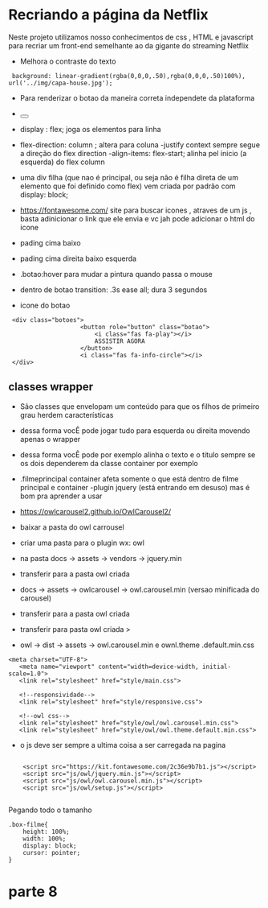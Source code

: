 # Recriando a página da Netflix 
Neste projeto utilizamos nosso conhecimentos de css , HTML e javascript para recriar um front-end semelhante ao da gigante do streaming Netflix
- Melhora o contraste do texto 
```
 background: linear-gradient(rgba(0,0,0,.50),rgba(0,0,0,.50)100%),  url('../img/capa-house.jpg');
```` 
- Para renderizar o botao da maneira correta independete da plataforma 
-  <button role="button" class="botao">
- display : flex; joga os elementos para linha 
- flex-direction: column ; altera para coluna 
-justify context sempre segue a direção do flex direction 
-align-items: flex-start; alinha pel inicio (a esquerda) do flex column
- uma div filha (que nao é principal, ou seja não é filha direta de um elemento que foi definido como flex) vem criada por padrão com display:  block; 
- https://fontawesome.com/ site para buscar icones , atraves de um js , basta adinicionar o link que ele envia e vc jah pode adicionar o html do icone  <script src="https://kit.fontawesome.com/2c36e9b7b1.js"></script>

- pading cima baixo 
- pading cima direita baixo esquerda 
- .botao:hover para mudar a pintura quando passa o mouse 
- dentro de botao transition: .3s ease all; dura 3 segundos 

- icone do botao 
```
 <div class="botoes">
                    <button role="button" class="botao">
                        <i class="fas fa-play"></i>
                        ASSISTIR AGORA
                    </button>
                    <i class="fas fa-info-circle"></i>
 </div>
``` 
## classes wrapper 
- São classes que envelopam um conteúdo para que os filhos de primeiro grau herdem características 
- dessa forma vocÊ pode jogar tudo para esquerda ou direita movendo apenas o wrapper 
 - dessa forma vocÊ pode por exemplo alinha o texto e o titulo sempre se os dois dependerem da classe container por exemplo 

 - .filmeprincipal container afeta somente o que está dentro de filme principal e container 
 -plugin jquery (está entrando em desuso) mas é bom pra aprender a usar 
 - https://owlcarousel2.github.io/OwlCarousel2/
 - baixar a pasta do owl carrousel 
 - criar uma pasta para o plugin wx: owl 
 - na pasta docs -> assets -> vendors -> jquery.min 
 - transferir para a pasta owl criada 
 - docs -> assets -> owlcarousel -> owl.carousel.min (versao minificada do carousel)
 - transferir para a pasta owl criada 
 - transferir para pasta owl criada > 
 - owl -> dist -> assets -> owl.carousel.min e ownl.theme .default.min.css 
 ```
 <meta charset="UTF-8">
    <meta name="viewport" content="width=device-width, initial-scale=1.0">
    <link rel="stylesheet" href="style/main.css">

    <!--responsividade-->
    <link rel="stylesheet" href="style/responsive.css">

    <!--owl css-->
    <link rel="stylesheet" href="style/owl/owl.carousel.min.css">
    <link rel="stylesheet" href="style/owl/owl.theme.default.min.css">
```
- o js deve ser sempre a ultima coisa a ser carregada na pagina 

```

    <script src="https://kit.fontawesome.com/2c36e9b7b1.js"></script>
    <script src="js/owl/jquery.min.js"></script>
    <script src="js/owl/owl.carousel.min.js"></script>
    <script src="js/owl/setup.js"></script>
 

``` 
Pegando todo o tamanho
```
.box-filme{
    height: 100%;
    width: 100%;
    display: block;
    cursor: pointer;
}
```
# parte 8 
